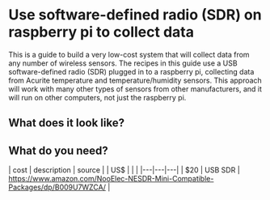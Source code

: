 # Use software-defined radio (SDR) on raspberry pi to collect data

This is a guide to build a very low-cost system that will collect data from any number of wireless sensors.  The recipes in this guide use a USB software-defined radio (SDR) plugged in to a raspberry pi, collecting data from Acurite temperature and temperature/humidity sensors.  This approach will work with many other types of sensors from other manufacturers, and it will run on other computers, not just the raspberry pi.

## What does it look like?

## What do you need?

| cost | description | source |
| US$ | | |
|---|---|---|
| $20 | USB SDR | https://www.amazon.com/NooElec-NESDR-Mini-Compatible-Packages/dp/B009U7WZCA/ |